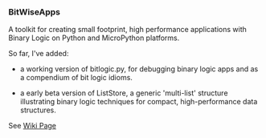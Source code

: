 ### BitWiseApps

A toolkit for creating small footprint, high performance applications with Binary Logic on Python and MicroPython platforms. 

So far, I've added:

* a working version of bitlogic.py, for debugging binary logic apps and as a compendium of bit logic idioms.

* a early beta version of ListStore, a generic 'multi-list' structure illustrating binary logic techniques for compact, high-performance data structures.   

See [Wiki Page](https://github.com/billbreit/BitWise/wiki)
